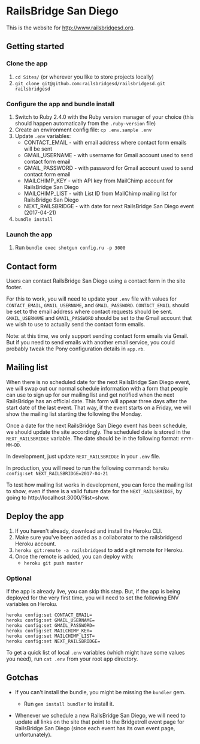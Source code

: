 # RailsBridge San Diego

This is the website for http://www.railsbridgesd.org.

## Getting started

### Clone the app
1. `cd Sites/` (or wherever you like to store projects locally)
2. `git clone git@github.com:railsbridgesd/railsbridgesd.git railsbridgesd`

### Configure the app and bundle install
1. Switch to Ruby 2.4.0 with the Ruby version manager of your choice (this
should happen automatically from the `.ruby-version` file)
2. Create an environment config file: `cp .env.sample .env`
3. Update `.env` variables:   
   - CONTACT_EMAIL    - with email address where contact form emails will be sent
   - GMAIL_USERNAME   - with username for Gmail account used to send contact form email
   - GMAIL_PASSWORD   - with password for Gmail account used to send contact form email
   - MAILCHIMP_KEY    - with API key from MailChimp account for RailsBridge San Diego
   - MAILCHIMP_LIST   - with List ID from MailChimp mailing list for RailsBridge San Diego
   - NEXT_RAILSBRIDGE - with date for next RailsBridge San Diego event (2017-04-21)
4. `bundle install`

### Launch the app
1. Run `bundle exec shotgun config.ru -p 3000`

## Contact form
Users can contact RailsBridge San Diego using a contact form in the site footer.

For this to work, you will need to update your `.env` file with values for
`CONTACT_EMAIL`, `GMAIL_USERNAME`, and `GMAIL_PASSWORD`. `CONTACT_EMAIL` should
be set to the email address where contact requests should be sent.
`GMAIL_USERNAME` and `GMAIL_PASSWORD` should be set to the Gmail account that we
wish to use to actually send the contact form emails.

Note: at this time, we only support sending contact form emails via Gmail. But
if you need to send emails with another email service, you could probably tweak
the Pony configuration details in `app.rb`.

## Mailing list
When there is no scheduled date for the next RailsBridge San Diego event, we
will swap out our normal schedule information with a form that people can use to
sign up for our mailing list and get notified when the next RailsBridge has an
official date. This form will appear three days after the start date of the last
event. That way, if the event starts on a Friday, we will show the mailing list
starting the following the Monday.

Once a date for the next RailsBridge San Diego event has been schedule, we
should update the site accordingly. The scheduled date is stored in the
`NEXT_RAILSBRIDGE` variable. The date should be in the following format:
`YYYY-MM-DD`.

In development, just update `NEXT_RAILSBRIDGE` in your `.env` file.

In production, you will need to run the following command:
`heroku config:set NEXT_RAILSBRIDGE=2017-04-21`

To test how mailing list works in development, you can force the mailing list to
show, even if there is a valid future date for the `NEXT_RAILSBRIDGE`, by going
to http://localhost:3000/?list=show.

## Deploy the app

1. If you haven't already, download and install the Heroku CLI.
2. Make sure you've been added as a collaborator to the railsbridgesd Heroku account. 
3. `heroku git:remote -a railsbridgesd` to add a git remote for Heroku.
4. Once the remote is added, you can deploy with:
    - `heroku git push master`

### Optional  

If the app is already live, you can skip this step. But, if the app is being
deployed for the very first time, you will need to set the following ENV
variables on Heroku.

   ```
   heroku config:set CONTACT_EMAIL=  
   heroku config:set GMAIL_USERNAME=
   heroku config:set GMAIL_PASSWORD=
   heroku config:set MAILCHIMP_KEY=
   heroku config:set MAILCHIMP_LIST=
   heroku config:set NEXT_RAILSBRIDGE=
   ```
   
   To get a quick list of local `.env` variables (which might have some values
   you need), run `cat .env` from your root app directory.
   
## Gotchas

- If you can't install the bundle, you might be missing the `bundler` gem.
  - Run `gem install bundler` to install it.

- Whenever we schedule a new RailsBridge San Diego, we will need to update all links
on the site that point to the Bridgetroll event page for RailsBridge San Diego 
(since each event has its own event page, unfortunately).
